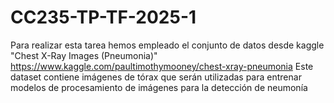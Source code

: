 # CC235-TP-TF-2025-1
Para realizar esta tarea hemos empleado el conjunto de datos desde kaggle "Chest X-Ray Images (Pneumonia)" https://www.kaggle.com/paultimothymooney/chest-xray-pneumonia  Este dataset contiene imágenes de tórax que serán utilizadas para entrenar modelos de procesamiento de imágenes para la detección de neumonía
